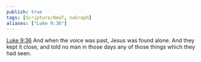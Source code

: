```yaml
---
publish: true
tags: [Scripture/NewT, noGraph]
aliases: ["Luke 9:36"]
---
```

[Luke 9:36](https://churchofjesuschrist.org/study/scriptures/nt/luke/9?lang=eng&id=p36#p36) And when the voice was past, Jesus was found alone. And they kept it close, and told no man in those days any of those things which they had seen.
